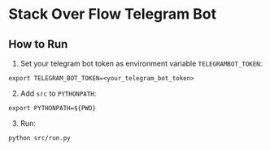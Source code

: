 # Stack Over Flow Telegram Bot


## How to Run
1. Set your telegram bot token as environment variable `TELEGRAMBOT_TOKEN`:
```
export TELEGRAM_BOT_TOKEN=<your_telegram_bot_token>
```

2. Add `src` to `PYTHONPATH`:
```
export PYTHONPATH=${PWD}
```

3. Run:
```
python src/run.py
```

